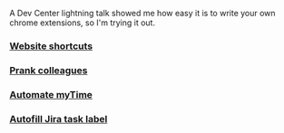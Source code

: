 A Dev Center lightning talk showed me how easy it is to write your own chrome extensions, so I'm trying it out.

### [Website shortcuts](chrome-extensions/speed-dial)
### [Prank colleagues](chrome-extensions/prankster)
### [Automate myTime](chrome-extensions/myTime-automator)
### [Autofill Jira task label](chrome-extensions/jira-task-labels-autofill)